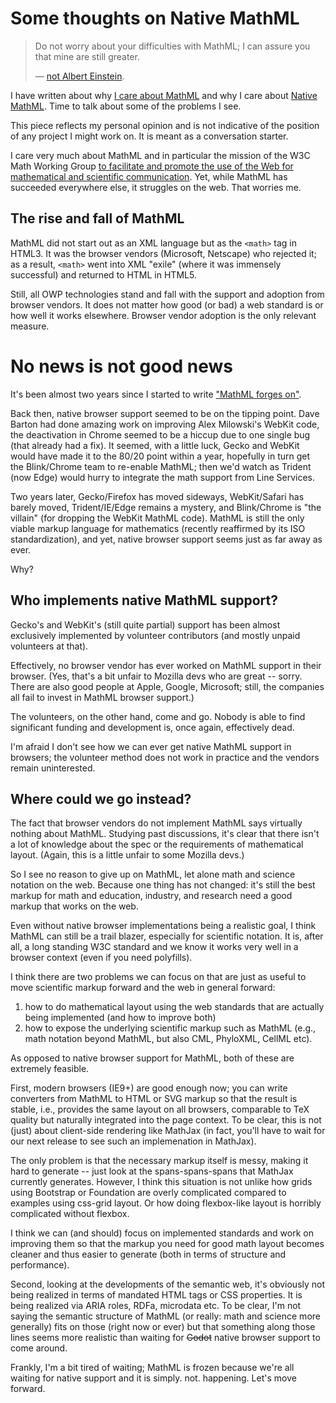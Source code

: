 # Some thoughts on Native MathML

> Do not worry about your difficulties with MathML; I can assure you that mine are still greater.
>
> — [not Albert Einstein](http://en.wikiquote.org/wiki/Albert_Einstein#1940s).

I have written about why [I care about MathML](/0175/) and why I care about [Native MathML](/0176/). Time to talk about some of the problems I see.

This piece reflects my personal opinion and is not indicative of the position of any project I might work on. It is meant as a conversation starter.

I care very much about MathML and in particular the mission of the W3C Math Working Group [to facilitate and promote the use of the Web for mathematical and scientific communication](http://www.w3.org/Math/Documents/Charter2006.html). Yet, while MathML has succeeded everywhere else, it struggles on the web. That worries me.

## The rise and fall of MathML

MathML did not start out as an XML language but as the `<math>` tag in HTML3. It was the browser vendors (Microsoft, Netscape) who rejected it; as a result, `<math>` went into XML "exile" (where it was immensely successful) and returned to HTML in HTML5.

Still, all OWP technologies stand and fall with the support and adoption from browser vendors. It does not matter how good (or bad) a web standard is or how well it works elsewhere. Browser vendor adoption is the only relevant measure.

# No news is not good news

It's been almost two years since I started to write ["MathML forges on"](http://radar.oreilly.com/2013/11/mathml-forges-on.html).

Back then, native browser support seemed to be on the tipping point. Dave Barton had done amazing work on improving Alex Milowski's WebKit code, the deactivation in Chrome seemed to be a hiccup due to one single bug (that already had a fix). It seemed, with a little luck, Gecko and WebKit would have made it to the 80/20 point within a year, hopefully in turn get the Blink/Chrome team to re-enable MathML; then we'd watch as Trident (now Edge) would hurry to integrate the math support from Line Services.

Two years later, Gecko/Firefox has moved sideways, WebKit/Safari has barely moved, Trident/IE/Edge remains a mystery, and Blink/Chrome is "the villain" (for dropping the WebKit MathML code). MathML is still the only viable markup language for mathematics (recently reaffirmed by its ISO standardization), and yet, native browser support seems just as far away as ever.

Why?

## Who implements native MathML support?

Gecko's and WebKit's (still quite partial) support has been almost exclusively implemented by volunteer contributors (and mostly unpaid volunteers at that).

Effectively, no browser vendor has ever worked on MathML support in their browser. (Yes, that's a bit unfair to Mozilla devs who are great -- sorry. There are also good people at Apple, Google, Microsoft; still, the companies all fail to invest in MathML browser support.)

The volunteers, on the other hand, come and go. Nobody is able to find significant funding and development is, once again, effectively dead.

I'm afraid I don't see how we can ever get native MathML support in browsers; the volunteer method does not work in practice and the vendors remain uninterested.

## Where could we go instead?

The fact that browser vendors do not implement MathML says virtually nothing about MathML. Studying past discussions, it's clear that there isn't a lot of knowledge about the spec or the requirements of mathematical layout. (Again, this is a little unfair to some Mozilla devs.)

So I see no reason to give up on MathML, let alone math and science notation on the web. Because one thing has not changed: it's still the best markup for math and education, industry, and research need a good markup that works on the web.

Even without native browser implementations being a realistic goal, I think MathML can still be a trail blazer, especially for scientific notation. It is, after all, a long standing W3C standard and we know it works very well in a browser context (even if you need polyfills).

I think there are two problems we can focus on that are just as useful to move scientific markup forward and the web in general forward:

1. how to do mathematical layout using the web standards that are actually being implemented (and how to improve both)
2. how to expose the underlying scientific markup such as MathML (e.g., math notation beyond MathML, but also CML, PhyloXML, CellML etc).

As opposed to native browser support for MathML, both of these are extremely feasible.

First, modern browsers (IE9+) are good enough now; you can write converters from MathML to HTML or SVG markup so that the result is stable, i.e., provides the same layout on all browsers, comparable to TeX quality but naturally integrated into the page context. To be clear, this is not (just) about client-side rendering like MathJax (in fact, you'll have to wait for our next release to see such an implemenation in MathJax).

The only problem is that the necessary markup itself is messy, making it hard to generate -- just look at the spans-spans-spans that MathJax currently generates. However, I think this situation is not unlike how grids using Bootstrap or Foundation are overly complicated compared to examples using css-grid layout. Or how doing flexbox-like layout is horribly complicated without flexbox.

I think we can (and should) focus on implemented standards and work on improving them so that the markup you need for good math layout becomes cleaner and thus easier to generate (both in terms of structure and performance).

Second, looking at the developments of the semantic web, it's obviously not being realized in terms of mandated HTML tags or CSS properties. It is being realized via ARIA roles, RDFa, microdata etc. To be clear, I'm not saying the semantic structure of MathML (or really: math and science more generally) fits on those (right now or ever) but that something along those lines seems more realistic than waiting for <del>Godot</del> native browser support to come around.

Frankly, I'm a bit tired of waiting; MathML is frozen because we're all waiting for native support and it is simply. not. happening. Let's move forward.
